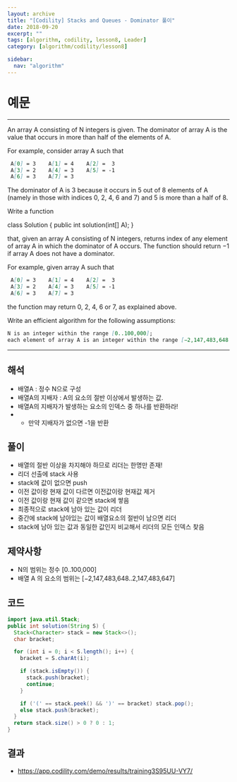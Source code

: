 ```yaml
---
layout: archive
title: "[Codility] Stacks and Queues - Dominator 풀이"
date: 2018-09-20
excerpt: ""
tags: [algorithm, codility, lesson8, Leader]
category: [algorithm/codility/lesson8]

sidebar:
  nav: "algorithm"
---
```


# 예문

* * *

An array A consisting of N integers is given. The dominator of array A is the value that occurs in more than half of the elements of A.

For example, consider array A such that

``` markdown
 A[0] = 3    A[1] = 4    A[2] =  3
 A[3] = 2    A[4] = 3    A[5] = -1
 A[6] = 3    A[7] = 3
```

The dominator of A is 3 because it occurs in 5 out of 8 elements of A (namely in those with indices 0, 2, 4, 6 and 7) and 5 is more than a half of 8.

Write a function

class Solution { public int solution(int[] A); }

that, given an array A consisting of N integers, returns index of any element of array A in which the dominator of A occurs. The function should return −1 if array A does not have a dominator.

For example, given array A such that

``` markdown
 A[0] = 3    A[1] = 4    A[2] =  3
 A[3] = 2    A[4] = 3    A[5] = -1
 A[6] = 3    A[7] = 3
```

the function may return 0, 2, 4, 6 or 7, as explained above.

Write an efficient algorithm for the following assumptions:

``` markdown
N is an integer within the range [0..100,000];
each element of array A is an integer within the range [−2,147,483,648..2,147,483,647].
```

* * *

## 해석

* 배열A : 정수 N으로 구성
* 배열A의 지배자 : A의 요소의 절반 이상에서 발생하는 값.
* 배열A의 지배자가 발생하는 요소의 인덱스 중 하나를 반환하라!
* * 만약 지배자가 없으면 -1을 반환

## 풀이

* 배열의 절반 이상을 차지해야 하므로 리더는 한명만 존재!
* 리더 선출에 stack 사용
* stack에 값이 없으면 push
* 이전 값이랑 현재 값이 다르면 이전값이랑 현재값 제거
* 이전 값이랑 현재 값이 같으면 stack에 쌓음
* 최종적으로 stack에 남아 있는 값이 리더
* 중간에 stack에 남아있는 값이 배열요소의 절반이 남으면 리더
* stack에 남아 있는 값과 동일한 값인지 비교해서 리더의 모든 인덱스 찾음

## 제약사항

* N의 범위는 정수 [0..100,000]
* 배열 A 의 요소의 범위는 [−2,147,483,648..2,147,483,647]

## 코드

``` java
import java.util.Stack;
public int solution(String S) {
  Stack<Character> stack = new Stack<>();
  char bracket;

  for (int i = 0; i < S.length(); i++) {
    bracket = S.charAt(i);

    if (stack.isEmpty()) {
      stack.push(bracket);
      continue;
    }

    if ('(' == stack.peek() && ')' == bracket) stack.pop();
    else stack.push(bracket);
  }
  return stack.size() > 0 ? 0 : 1;
}
```

## 결과

* <https://app.codility.com/demo/results/training3S95UU-VY7/>